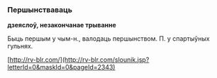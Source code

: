 ### Першынстваваць
**дзеяслоў, незакончанае трыванне**

Быць першым у чым-н., валодаць першынством. П. у спартыўных гульнях.

<a rel="author">[http://rv-blr.com/](http://rv-blr.com/slounik.jsp?letterId=0&maskId=0&pageId=2343)</a>
